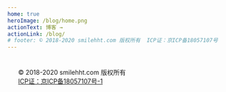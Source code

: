 ```yaml
---
home: true
heroImage: /blog/home.png
actionText: 博客 →
actionLink: /blog/
# footer: © 2018-2020 smilehht.com 版权所有  ICP证：京ICP备18057107号
---
```


<!-- blog -->

<div class="footer" style='padding: 1.5rem;'>
    <div class="copyright">© 2018-2020 smilehht.com 版权所有</div>
    <a href="//beian.miit.gov.cn/"><div class="icp">ICP证：京ICP备18057107号-1</div></a>
</div>

